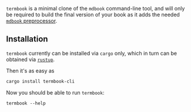`termbook` is a minimal clone of the `mdbook` command-line tool, and will only
be required to build the final version of your book as it adds the needed
[`mdbook` preprocessor][mdbook-preprocessor].

[mdbook-preprocessor]: https://rust-lang-nursery.github.io/mdBook/for_developers/preprocessors.html

## Installation

`termbook` currently can be installed via `cargo` only, which in turn can be obtained
via [`rustup`][rustup].

Then it's as easy as

```bash
cargo install termbook-cli
```

Now you should be able to run `termbook`:

```bash,exec
termbook --help
```

[rustup]: http://rustup.rs/ 
